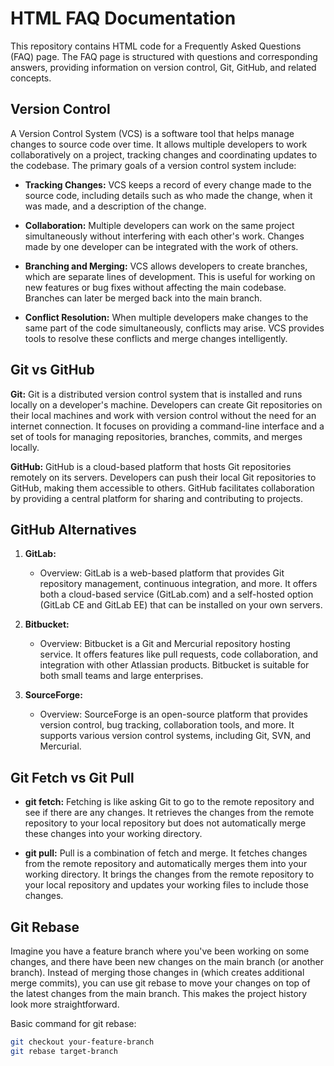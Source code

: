 # HTML FAQ Documentation

This repository contains HTML code for a Frequently Asked Questions (FAQ) page. The FAQ page is structured with questions and corresponding answers, providing information on version control, Git, GitHub, and related concepts.

## Version Control

A Version Control System (VCS) is a software tool that helps manage changes to source code over time. It allows multiple developers to work collaboratively on a project, tracking changes and coordinating updates to the codebase. The primary goals of a version control system include:

- **Tracking Changes:** VCS keeps a record of every change made to the source code, including details such as who made the change, when it was made, and a description of the change.

- **Collaboration:** Multiple developers can work on the same project simultaneously without interfering with each other's work. Changes made by one developer can be integrated with the work of others.

- **Branching and Merging:** VCS allows developers to create branches, which are separate lines of development. This is useful for working on new features or bug fixes without affecting the main codebase. Branches can later be merged back into the main branch.

- **Conflict Resolution:** When multiple developers make changes to the same part of the code simultaneously, conflicts may arise. VCS provides tools to resolve these conflicts and merge changes intelligently.

## Git vs GitHub

**Git:**
Git is a distributed version control system that is installed and runs locally on a developer's machine. Developers can create Git repositories on their local machines and work with version control without the need for an internet connection. It focuses on providing a command-line interface and a set of tools for managing repositories, branches, commits, and merges locally.

**GitHub:**
GitHub is a cloud-based platform that hosts Git repositories remotely on its servers. Developers can push their local Git repositories to GitHub, making them accessible to others. GitHub facilitates collaboration by providing a central platform for sharing and contributing to projects.

## GitHub Alternatives

1. **GitLab:**
   - Overview: GitLab is a web-based platform that provides Git repository management, continuous integration, and more. It offers both a cloud-based service (GitLab.com) and a self-hosted option (GitLab CE and GitLab EE) that can be installed on your own servers.

2. **Bitbucket:**
   - Overview: Bitbucket is a Git and Mercurial repository hosting service. It offers features like pull requests, code collaboration, and integration with other Atlassian products. Bitbucket is suitable for both small teams and large enterprises.

3. **SourceForge:**
   - Overview: SourceForge is an open-source platform that provides version control, bug tracking, collaboration tools, and more. It supports various version control systems, including Git, SVN, and Mercurial.

## Git Fetch vs Git Pull

- **git fetch:**
  Fetching is like asking Git to go to the remote repository and see if there are any changes. It retrieves the changes from the remote repository to your local repository but does not automatically merge these changes into your working directory.

- **git pull:**
  Pull is a combination of fetch and merge. It fetches changes from the remote repository and automatically merges them into your working directory. It brings the changes from the remote repository to your local repository and updates your working files to include those changes.

## Git Rebase

Imagine you have a feature branch where you've been working on some changes, and there have been new changes on the main branch (or another branch). Instead of merging those changes in (which creates additional merge commits), you can use git rebase to move your changes on top of the latest changes from the main branch. This makes the project history look more straightforward.

Basic command for git rebase:
```bash
git checkout your-feature-branch
git rebase target-branch
